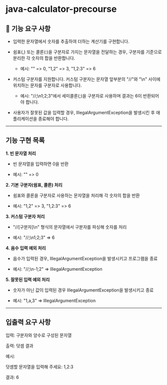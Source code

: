 # java-calculator-precourse

## 🚀 기능 요구 사항
- 입력한 문자열에서 숫자를 추출하여 더하는 계산기를 구현합니다.

- 쉼표(,) 또는 콜론(:)을 구분자로 가지는 문자열을 전달하는 경우, 구분자를 기준으로 분리한 각 숫자의 합을 반환합니다.

  - 예시: "" => 0, "1,2" => 3, "1,2:3" => 6
 
- 커스텀 구분자를 지원합니다. 커스텀 구분자는 문자열 앞부분의 "//"와 "\n" 사이에 위치하는 문자를 구분자로 사용합니다.

  - 예시: "//;\n1;2;3"에서 세미콜론(;)을 구분자로 사용하며 결과는 6이 반환되어야 합니다.
 
- 사용자가 잘못된 값을 입력할 경우, IllegalArgumentException을 발생시킨 후 애플리케이션을 종료해야 합니다.


***

## 기능 구현 목록
**1. 빈 문자열 처리**

- 빈 문자열을 입력하면 0을 반환

- 예시: "" => 0

**2. 기본 구분자(쉼표, 콜론) 처리**

- 쉼표와 콜론을 구분자로 사용하는 문자열을 처리해 각 숫자의 합을 반환

- 예시: "1,2" => 3, "1,2:3" => 6

**3. 커스텀 구분자 처리**

- "//[구분자]\n" 형식의 문자열에서 구분자를 파싱해 숫자를 처리

- 예시: "//;\n1;2;3" => 6

**4. 음수 입력 예외 처리**

- 음수가 입력된 경우, IllegalArgumentException을 발생시키고 프로그램을 종료

- 예시: "//;\n-1;2" => IllegalArgumentException

**5. 잘못된 입력 예외 처리**

- 숫자가 아닌 값이 입력된 경우 IllegalArgumentException을 발생시키고 종료

- 예시: "1,a,3" => IllegalArgumentException


***


## 입출력 요구 사항
입력: 구분자와 양수로 구성된 문자열

출력: 덧셈 결과

예시: 

덧셈할 문자열을 입력해 주세요: 1,2:3

결과: 6

